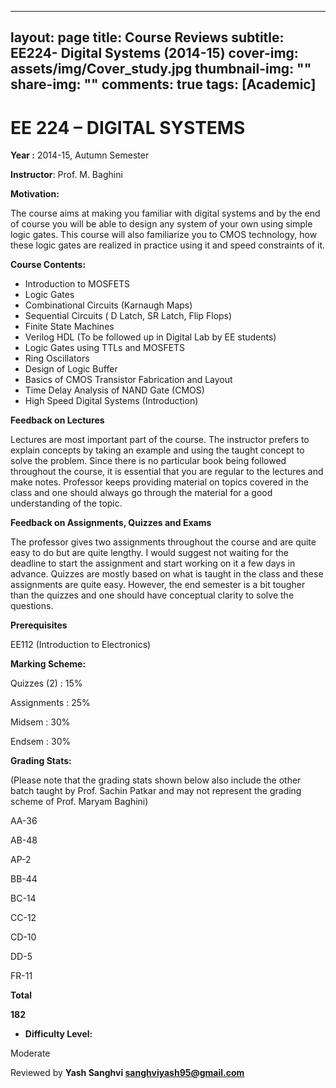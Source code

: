  ---
layout: page
title: Course Reviews
subtitle: EE224- Digital Systems (2014-15)
cover-img: assets/img/Cover_study.jpg
thumbnail-img: ""
share-img: ""
comments: true
tags: [Academic]
---



# EE 224 – DIGITAL SYSTEMS

**Year :** 2014-15, Autumn Semester

**Instructor**: Prof. M. Baghini

****Motivation:****

The course aims at making you familiar with digital systems and by the end of course you will be able to design any system of your own using simple logic gates. This course will also familiarize you to CMOS technology, how these logic gates are realized in practice using it and speed constraints of it.

**Course Contents:**

-   Introduction to MOSFETS
-   Logic Gates
-   Combinational Circuits (Karnaugh Maps)
-   Sequential Circuits ( D Latch, SR Latch, Flip Flops)
-   Finite State Machines
-   Verilog HDL (To be followed up in Digital Lab by EE students)
-   Logic Gates using TTLs and MOSFETS
-   Ring Oscillators
-   Design of Logic Buffer
-   Basics of CMOS Transistor Fabrication and Layout
-   Time Delay Analysis of NAND Gate (CMOS)
-   High Speed Digital Systems (Introduction)

****Feedback on Lectures****

Lectures are most important part of the course. The instructor prefers to explain concepts by taking an example and using the taught concept to solve the problem. Since there is no particular book being followed throughout the course, it is essential that you are regular to the lectures and make notes. Professor keeps providing material on topics covered in the class and one should always go through the material for a good understanding of the topic.

****Feedback on Assignments, Quizzes and Exams****

The professor gives two assignments throughout the course and are quite easy to do but are quite lengthy. I would suggest not waiting for the deadline to start the assignment and start working on it a few days in advance. Quizzes are mostly based on what is taught in the class and these assignments are quite easy. However, the end semester is a bit tougher than the quizzes and one should have conceptual clarity to solve the questions.

****Prerequisites****

EE112 (Introduction to Electronics)

****Marking Scheme:****

Quizzes (2) : 15%

Assignments : 25%

Midsem : 30%

Endsem : 30%

****Grading Stats:****

(Please note that the grading stats shown below also include the other batch taught by Prof. Sachin Patkar and may not represent the grading scheme of Prof. Maryam Baghini)

AA-36

AB-48

AP-2

BB-44

BC-14

CC-12

CD-10

DD-5

FR-11

**Total**

**182**

-   ****Difficulty Level:****

Moderate

Reviewed by **Yash Sanghvi <sanghviyash95@gmail.com>**